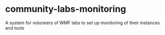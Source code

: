 # community-labs-monitoring
A system for voluneers of WMF labs to set up monitoring of their instances and tools

